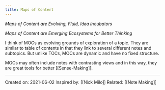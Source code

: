 ```yaml
---
title: Maps of Content
---
```

 	
*Maps of Content are Evolving, Fluid, Idea Incubators*

*Maps of Content are Emerging Ecosystems for Better Thinking*

I think of MOCs as evolving grounds of exploration of a topic. They are similar to table of contents in that they link to several different notes and subtopics. But unlike TOCs, MOCs are dynamic and have no fixed structure. 

MOCs may often include notes with contrasting views and in this way, they are great tools for better [[Sense-Making]].

-------------------
Created on: 2021-06-02
Inspired by: [[Nick Milo]]
Related: [[Note Making]]